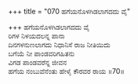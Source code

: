 +++
title = "070 ಹಗೆಯನೊಳಗಿಡಲಾಗದದು ವೈ"

+++
ಹಗೆಯನೊಳಗಿಡಲಾಗದದು ವೈ  
ರಿಗಳ ನಿಳಯದಲನ್ನ ಪಾನಾ   
ದಿನಗಳನುಣಲಾಗದು ನಿಧಾನಿಸೆ ರಾಜ ನೀತಿಯಿದು   
ಬಗೆಯೆ ನೀ ಪಾಂಡವರಿಗಹಿತನು   
ವಿಗಡ ಪಾಂಡವರೆನ್ನ ಜೀವನ   
ಹಗೆಯ ನಂಬುವೆನೆಂತು ಹೇಳೈ ಕೌರವರ ರಾಯ    ॥70॥